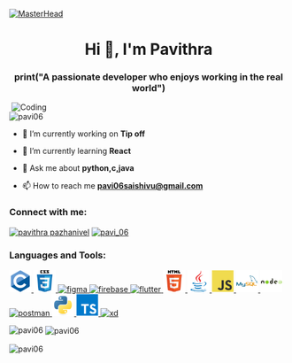 [![MasterHead](https://upload.wikimedia.org/wikipedia/commons/c/cc/Digital_rain_animation_medium_letters_shine.gif)](http://reshivchandra.io)

<h1 align="center">Hi 👋, I'm Pavithra</h1>
<h3 align="center">print("A passionate developer who enjoys working in the real world")</h3>
<img align="right" alt="Coding" width="500" src="https://csspoint101.com/wp-content/uploads/2020/10/Developer-on-laptop.gif">

<p align="left"> <img src="[https://komarev.com/ghpvc/?username=pavi06&label=Profile%20views&color=0e75b6&style=flat](https://cdni.iconscout.com/illustration/premium/thumb/woman-programmer-working-on-a-new-project-6353864-5264781.png)" alt="pavi06" /> </p>

- 🔭 I’m currently working on **Tip off**

- 🌱 I’m currently learning **React**

- 💬 Ask me about **python,c,java**

- 📫 How to reach me **pavi06saishivu@gmail.com**

<h3 align="left">Connect with me:</h3>
<p align="left">
<a href="https://linkedin.com/in/pavithra pazhanivel" target="blank"><img align="center" src="https://raw.githubusercontent.com/rahuldkjain/github-profile-readme-generator/master/src/images/icons/Social/linked-in-alt.svg" alt="pavithra pazhanivel" height="30" width="40" /></a>
<a href="https://www.leetcode.com/pavi_06" target="blank"><img align="center" src="https://raw.githubusercontent.com/rahuldkjain/github-profile-readme-generator/master/src/images/icons/Social/leet-code.svg" alt="pavi_06" height="30" width="40" /></a>
</p>

<h3 align="left">Languages and Tools:</h3>
<p align="left"> <a href="https://www.cprogramming.com/" target="_blank" rel="noreferrer"> <img src="https://raw.githubusercontent.com/devicons/devicon/master/icons/c/c-original.svg" alt="c" width="40" height="40"/> </a> <a href="https://www.w3schools.com/css/" target="_blank" rel="noreferrer"> <img src="https://raw.githubusercontent.com/devicons/devicon/master/icons/css3/css3-original-wordmark.svg" alt="css3" width="40" height="40"/> </a> <a href="https://www.figma.com/" target="_blank" rel="noreferrer"> <img src="https://www.vectorlogo.zone/logos/figma/figma-icon.svg" alt="figma" width="40" height="40"/> </a> <a href="https://firebase.google.com/" target="_blank" rel="noreferrer"> <img src="https://www.vectorlogo.zone/logos/firebase/firebase-icon.svg" alt="firebase" width="40" height="40"/> </a> <a href="https://flutter.dev" target="_blank" rel="noreferrer"> <img src="https://www.vectorlogo.zone/logos/flutterio/flutterio-icon.svg" alt="flutter" width="40" height="40"/> </a> <a href="https://www.w3.org/html/" target="_blank" rel="noreferrer"> <img src="https://raw.githubusercontent.com/devicons/devicon/master/icons/html5/html5-original-wordmark.svg" alt="html5" width="40" height="40"/> </a> <a href="https://www.java.com" target="_blank" rel="noreferrer"> <img src="https://raw.githubusercontent.com/devicons/devicon/master/icons/java/java-original.svg" alt="java" width="40" height="40"/> </a> <a href="https://developer.mozilla.org/en-US/docs/Web/JavaScript" target="_blank" rel="noreferrer"> <img src="https://raw.githubusercontent.com/devicons/devicon/master/icons/javascript/javascript-original.svg" alt="javascript" width="40" height="40"/> </a> <a href="https://www.mysql.com/" target="_blank" rel="noreferrer"> <img src="https://raw.githubusercontent.com/devicons/devicon/master/icons/mysql/mysql-original-wordmark.svg" alt="mysql" width="40" height="40"/> </a> <a href="https://nodejs.org" target="_blank" rel="noreferrer"> <img src="https://raw.githubusercontent.com/devicons/devicon/master/icons/nodejs/nodejs-original-wordmark.svg" alt="nodejs" width="40" height="40"/> </a> <a href="https://postman.com" target="_blank" rel="noreferrer"> <img src="https://www.vectorlogo.zone/logos/getpostman/getpostman-icon.svg" alt="postman" width="40" height="40"/> </a> <a href="https://www.python.org" target="_blank" rel="noreferrer"> <img src="https://raw.githubusercontent.com/devicons/devicon/master/icons/python/python-original.svg" alt="python" width="40" height="40"/> </a> <a href="https://www.typescriptlang.org/" target="_blank" rel="noreferrer"> <img src="https://raw.githubusercontent.com/devicons/devicon/master/icons/typescript/typescript-original.svg" alt="typescript" width="40" height="40"/> </a> <a href="https://www.adobe.com/products/xd.html" target="_blank" rel="noreferrer"> <img src="https://cdn.worldvectorlogo.com/logos/adobe-xd.svg" alt="xd" width="40" height="40"/> </a> </p>

<p><img align="left" src="https://github-readme-stats.vercel.app/api/top-langs?username=pavi06&show_icons=true&locale=en&layout=compact" alt="pavi06" /></p>

<p>&nbsp;<img align="center" src="https://github-readme-stats.vercel.app/api?username=pavi06&show_icons=true&locale=en" alt="pavi06" /></p>

<p><img align="center" src="https://github-readme-streak-stats.herokuapp.com/?user=pavi06&" alt="pavi06" /></p>
